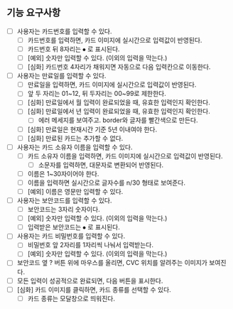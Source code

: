 ## 기능 요구사항

- [ ] 사용자는 카드번호를 입력할 수 있다.
  - [ ] 카드번호를 입력하면, 카드 이미지에 실시간으로 입력값이 반영된다.
  - [ ] 카드번호 뒤 8자리는 ⦁ 로 표시된다.
  - [ ] [예외] 숫자만 입력할 수 있다. (이외의 입력을 막는다.)
  - [ ] [심화] 카드번호 4자리가 채워지면 자동으로 다음 입력칸으로 이동한다.
- [ ] 사용자는 만료일를 입력할 수 있다.
  - [ ] 만료일을 입력하면, 카드 이미지에 실시간으로 입력값이 반영된다.
  - [ ] 앞 두 자리는 01~12, 뒤 두자리는 00~99로 제한한다.
  - [ ] [심화] 만료일에서 월 입력이 완료되었을 때, 유효한 입력인지 확인한다.
  - [ ] [심화] 만료일에서 년 입력이 완료되었을 때, 유효한 입력인지 확인한다.
    - [ ] 에러 메세지를 보여주고. border와 글자를 빨간색으로 만든다.
  - [ ] [심화] 만료일은 현재시간 기준 5년 이내여야 한다.
  - [ ] [심화] 만료된 카드는 추가할 수 없다.
- [ ] 사용자는 카드 소유자 이름을 입력할 수 있다.
  - [ ] 카드 소유자 이름을 입력하면, 카드 이미지에 실시간으로 입력값이 반영된다.
    - [ ] 소문자를 입력하면, 대문자로 변환되어 반영된다.
  - [ ] 이름은 1~30자이어야 한다.
  - [ ] 이름을 입력하면 실시간으로 글자수를 n/30 형태로 보여준다.
  - [ ] [예외] 이름은 영문만 입력할 수 있다.
- [ ] 사용자는 보안코드를 입력할 수 있다.
  - [ ] 보안코드는 3자리 숫자이다.
  - [ ] [예외] 숫자만 입력할 수 있다. (이외의 입력을 막는다.)
  - [ ] 입력받은 보안코드는 ⦁ 로 표시된다.
- [ ] 사용자는 카드 비밀번호를 입력할 수 있다.
  - [ ] 비밀번호 앞 2자리를 1자리씩 나눠서 입력받는다.
  - [ ] [예외] 숫자만 입력할 수 있다. (이외의 입력을 막는다.)
- [ ] 보안코드 옆 ? 버튼 위에 마우스를 올리면, CVC 위치를 알려주는 이미지가 보여진다.
- [ ] 모든 입력이 성공적으로 완료되면, 다음 버튼을 표시한다.
- [ ] [심화] 카드 이미지를 클릭하면, 카드 종류를 선택할 수 있다.
  - [ ] 카드 종류는 모달창으로 띄워진다.
